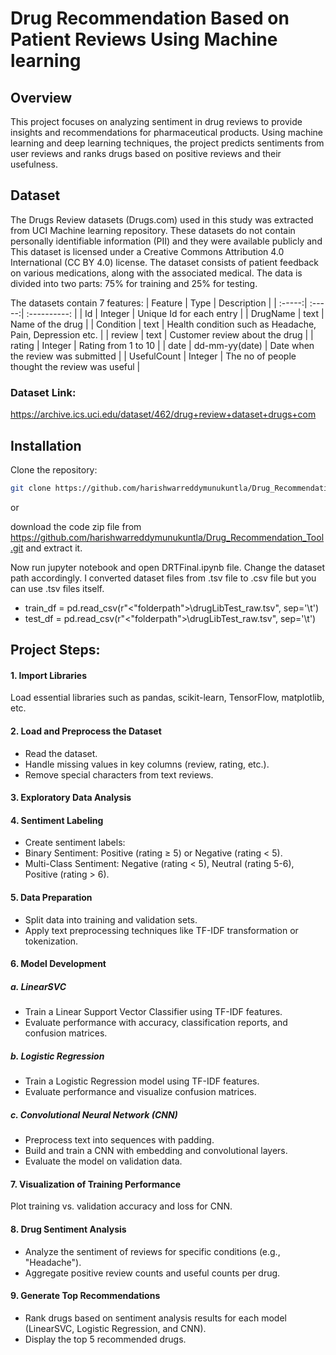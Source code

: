 # Drug Recommendation Based on Patient Reviews Using Machine learning
## Overview
This project focuses on analyzing sentiment in drug reviews to provide insights and recommendations for pharmaceutical products. Using machine learning and deep learning techniques, the project predicts sentiments from user reviews and ranks drugs based on positive reviews and their usefulness.
## Dataset
The Drugs Review datasets (Drugs.com) used in this study was extracted from UCI Machine learning repository. These datasets do not contain personally identifiable information (PII) and they were available publicly and This dataset is licensed under a Creative Commons Attribution 4.0 International (CC BY 4.0) license. The dataset consists of patient feedback on various medications, along with the associated medical. 
The data is divided into two parts: 75% for training and 25% for testing.

The datasets contain 7 features:
| Feature |	Type	| Description |
| :-----:| :-----:| :----------: |
| Id | Integer	| Unique Id for each entry |
| DrugName |	text	| Name of the drug |
| Condition |	text	| Health condition such as Headache, Pain, Depression etc. |
| review	| text	| Customer review about the drug |
| rating |	Integer	| Rating from 1 to 10 |
| date	| dd-mm-yy(date) |	Date when the review was submitted |
| UsefulCount	| Integer	| The no of people thought the review was useful |

### Dataset Link: 
https://archive.ics.uci.edu/dataset/462/drug+review+dataset+drugs+com
## Installation

Clone the repository: 
   ```bash
   git clone https://github.com/harishwarreddymunukuntla/Drug_Recommendation_Tool.git
```
or

download the code zip file from https://github.com/harishwarreddymunukuntla/Drug_Recommendation_Tool.git and extract it.

Now run jupyter notebook and open DRTFinal.ipynb file. Change the dataset path accordingly. I converted dataset files from .tsv file to .csv file but you can use .tsv files itself. 

- train_df = pd.read_csv(r"<"folderpath">\drugLibTest_raw.tsv", sep='\t')
- test_df = pd.read_csv(r"<"folderpath">\drugLibTest_raw.tsv", sep='\t')

## Project Steps:

#### 1. Import Libraries
Load essential libraries such as pandas, scikit-learn, TensorFlow, matplotlib, etc.
#### 2. Load and Preprocess the Dataset
- Read the dataset. 
- Handle missing values in key columns (review, rating, etc.). 
- Remove special characters from text reviews. 

#### 3. Exploratory Data Analysis
#### 4. Sentiment Labeling
- Create sentiment labels:
- Binary Sentiment: Positive (rating ≥ 5) or Negative (rating < 5).
- Multi-Class Sentiment: Negative (rating < 5), Neutral (rating 5-6), Positive (rating > 6).
#### 5. Data Preparation
- Split data into training and validation sets.
- Apply text preprocessing techniques like TF-IDF transformation or tokenization.
#### 6. Model Development
##### a. LinearSVC
- Train a Linear Support Vector Classifier using TF-IDF features.
- Evaluate performance with accuracy, classification reports, and confusion matrices.
##### b. Logistic Regression
- Train a Logistic Regression model using TF-IDF features.
- Evaluate performance and visualize confusion matrices.
##### c. Convolutional Neural Network (CNN)
- Preprocess text into sequences with padding.
- Build and train a CNN with embedding and convolutional layers.
- Evaluate the model on validation data.
#### 7. Visualization of Training Performance
Plot training vs. validation accuracy and loss for CNN.
#### 8. Drug Sentiment Analysis
- Analyze the sentiment of reviews for specific conditions (e.g., "Headache").
- Aggregate positive review counts and useful counts per drug.
#### 9. Generate Top Recommendations
- Rank drugs based on sentiment analysis results for each model (LinearSVC, Logistic Regression, and CNN).
- Display the top 5 recommended drugs.

